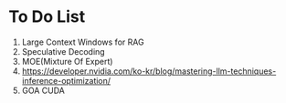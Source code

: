 # To Do List

1. Large Context Windows for RAG
2. Speculative Decoding
3. MOE(Mixture Of Expert)
4. https://developer.nvidia.com/ko-kr/blog/mastering-llm-techniques-inference-optimization/
5. GOA CUDA

